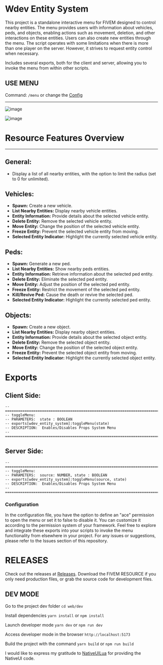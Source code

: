 # Wdev Entity System


This project is a standalone interactive menu for FIVEM designed to control nearby entities. The menu provides users with information about vehicles, peds, and objects, enabling actions such as movement, deletion, and other interactions on these entities. Users can also create new entities through the menu.
The script operates with some limitations when there is more than one player on the server. However, it strives to request entity control when necessary.

Includes several exports, both for the client and server, allowing you to invoke the menu from within other scripts.


## USE MENU
Command:
```/menu```
or change the [Config](https://github.com/wesleyadryel/wdev_entity_system/blob/fivem-v1/config/config.lua#L4)

---------------------------------------------------------------------------------------------------------------
![image](https://github.com/wesleyadryel/wdev_entity_system/assets/44826120/65ff57e9-0921-4f8c-815b-cf3d46b49a5e)

![image](https://github.com/wesleyadryel/wdev_entity_system/assets/44826120/857a2ce3-9cbe-4c23-9f11-c190a45a9736)



# Resource Features Overview
---

## General:

* Display a list of all nearby entities, with the option to limit the radius (set to 0 for unlimited).

## Vehicles:

* **Spawn:** Create a new vehicle.
* **List Nearby Entities:** Display nearby vehicle entities.
* **Entity Information:** Provide details about the selected vehicle entity.
* **Delete Entity:** Remove the selected vehicle entity.
* **Move Entity:** Change the position of the selected vehicle entity.
* **Freeze Entity:** Prevent the selected vehicle entity from moving.
* **Selected Entity Indicator:** Highlight the currently selected vehicle entity.

## Peds:

* **Spawn:** Generate a new ped.
* **List Nearby Entities:** Show nearby peds entities.
* **Entity Information:** Retrieve information about the selected ped entity.
* **Delete Entity:** Eliminate the selected ped entity.
* **Move Entity:** Adjust the position of the selected ped entity.
* **Freeze Entity:** Restrict the movement of the selected ped entity.
* **Kill/Revive Ped:** Cause the death or revive the selected ped.
* **Selected Entity Indicator:** Highlight the currently selected ped entity.

## Objects:

* **Spawn:** Create a new object.
* **List Nearby Entities:** Display nearby object entities.
* **Entity Information:** Provide details about the selected object entity.
* **Delete Entity:** Remove the selected object entity.
* **Move Entity:** Change the position of the selected object entity.
* **Freeze Entity:** Prevent the selected object entity from moving.
* **Selected Entity Indicator:** Highlight the currently selected object entity.

# Exports
## Client Side:
```
-- =============================================================================
-- toggleMenu:
-- PARAMETERS:  state : BOOLEAN
-- exports[wdev_entity_system]:toggleMenu(state)
-- DESCRIPTION:  Enables/Disables Props System Menu
-- =============================================================================
```

## Server Side:
```
-- =============================================================================
-- toggleMenu:
-- PARAMETERS:  source: NUMBER, state : BOOLEAN
-- exports[wdev_entity_system]:toggleMenu(source, state)
-- DESCRIPTION:  Enables/Disables Props System Menu
-- =============================================================================
```

### Configuration
In the configuration file, you have the option to define an "ace" permission to open the menu or set it to false to disable it. You can customize it according to the permission system of your framework.
Feel free to explore and integrate these exports into your scripts to invoke the menu functionality from elsewhere in your project.
For any issues or suggestions, please refer to the Issues section of this repository.

# RELEASES
Check out the releases at [Releases](https://github.com/wesleyadryel/wdev_entity_system/releases). Download the FIVEM RESOURCE if you only need production files, or grab the source code for development files.

## DEV MODE
Go to the project dev folder
```cd web/dev```

Install dependencies
```yarn install``` or ```npm install```

Launch developer mode
```yarn dev``` or ```npm run dev```

Access developer mode in the browser
```http://localhost:5173```

Build the project with the command
```yarn build``` or ```npm run build```


I would like to express my gratitude to [NativeUILua](https://github.com/FrazzIe/NativeUILua) for providing the NativeUI code.
